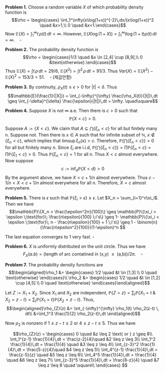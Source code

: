 **Problem 1.** Choose a random variable $X$ of which probability density function is 
$$\rho = \begin{cases} \int_1^\infty(x\log(1+x))^{-2}\,dx/(x\log(1+x))^2 \quad &x>1,\\
0 \quad &x<1.\end{cases}$$
Now $\mathbb{E}(X) = \int_1^\infty t\,\rho(t)\,dt <\infty$. However, $\mathbb{E}(X\log(1+X)) = \int_1^\infty t\log(1+t)\rho(t)\,dt=\infty. \quad \square$ 

**Problem 2.** The probability density function is
$$\rho = \begin{cases}1/3 \quad &x \in [2,4] \cup [8,9],\\
0  &\text{otherwise}.\end{cases}$$
Thus $\mathbb{E}(X) = \int t\,\rho\,dt = 29/6$, $\mathbb{E}(X^2) = \int t^2\,\rho\,dt = 91/3$.
Thus $Var(X)=\mathbb{E}(X^2)-\mathbb{E}(X)^2=153/3=51. \quad \square$ (제곱안함)

**Problem 3.** By continuity, $\rho_X(t) \geq \epsilon > 0$ for $|t| < \delta$. Thus
$$\mathbb{E}(\frac{1}{|X|}) = \int_{-\infty}^{\infty} \frac{\rho_X(t)}{|t|}\,dt \geq \int_{-\delta}^{\delta} \frac{\epsilon}{|t|}\,dt = \infty. \quad\square$$

**Problem 4.** Suppose $X$ is not $\infty$ a.e. Then there is $c > 0$ such that 
$$\mathbb{P}\{X < c\} > 0.$$

Suppose $A := \{X < c\}$. We claim that $A \subseteq \bigcap\{\xi_n < c\}$ for all but finitely many n. Suppose not. Then there is $x \in A$ such that for infinite subset of $\mathbb{N}$, $x \notin \{\xi_n < c\}$, which implies that $\limsup \xi_n(x)>c$. Therefore, $\mathbb{P}\{\bigcap\{\xi_n< c\}\} > 0$ for all but finitely many $n$. Since $\xi_i$ are i.i.d, $\mathbb{P}\{ \bigcap\{\xi_n< c\}\} = \prod \mathbb{P}\{\xi_n< c\} = \prod \mathbb{P}\{\xi_1< c\} > 0$. Thus $\mathbb{P}\{\xi_n< c\} = 1$ for all $n$. Thus $X < c$ almost everywhere. 
Now suppose 
$$c := \inf_d \mathbb{P}\{X < d\} > 0$$ 
By the argument above, we have $X < c+1/n$ almost everywhere. Thus $c-1/n < X < c + 1/n$ almost everywhere for all $n$. Therefore, $X = c$ almost everywhere.

**Problem 5.** There is $\epsilon$ such that $\mathbb{P}\{\xi_i > \epsilon\} \geq \epsilon$. Let $X_n = \sum_{i=1}^n\xi_i$. Then we have
$$\mathbb{P}\{X_n > \frac{\epsilon^2n}{100}\} \geq \mathbb{P}\{\xi_i > \epsilon \;\text{for}\; \frac{n\epsilon}{100} \;i's\} \geq 1- \mathbb{P}\{\xi_i < \epsilon \;\text{for}\; n - \frac{n\epsilon}{100} + 1 \;i's\} \geq 1 - \binom{n}{\frac{n\epsilon^2}{100}}(1-\epsilon)^n $$

The last equation converges to 1 very fast. $\square$

**Problem 6.** $X$ is uniformly distributed on the unit circle. Thus we have 
$$F_X(a.b) = (\text{length of arc contatined in (x,y) $\leq$ (a,b)})/{2\pi}. \quad \square$$

**Problem 7.** The probability density functions are
$$\begin{aligned}\rho_1 &= \begin{cases} 1/2 \quad &t \in [1,3] \\ 0 \quad \text{otherwise} \end{cases}\\
\rho_2 &= \begin{cases} 1/2 \quad &t \in [1,2] \cup [4,5] \\ 0 \quad \text{otherwise} \end{cases}\end{aligned}$$

Let $Z := X_1 + X_2$. Since $X_1$ and $X_2$ are independent, $\mathbb{P}\{Z=z\} = \sum_t\mathbb{P}\{X_1 = t \;\&\; X_2 = z-t\} = \sum_{t}\mathbb{P}\{X_1 = t \} \mathbb{P}\{ X_2 = z-t\}$. Thus, 
$$\begin{aligned}\rho_{Z}(z) &= \int_{-\infty}^{\infty} \rho_1(t) \rho_2(z-t) \, dt\\
&=\int_1^3 \frac{1}{2} \rho_2(z-t)\,dt \end{aligned}$$

Now $\rho_2$ is nonzero if $1 \leq z-t \leq 2$ or $4 \leq z-t \leq 5$. Thus we have

$$\rho_{Z}(z) = \begin{cases}
	0 \quad &z \leq 2 \text{ or } z \geq 8\\
	\int_1^{z-1} \frac{1}{4}\,dt = \frac{z-2}{4}\quad &2 \leq z \leq 3\\
	\int_1^2 \frac{1}{4}\,dt = \frac{1}{4} \quad &3 \leq z \leq 4\\
	\int_{z-3}^2 \frac{1}{4}\,dt = \frac{5-z}{4}\quad &4 \leq z \leq 5\\
	\int_4^{z-1} \frac{1}{4}\,dt = \frac{z-5}{z} \quad &5 \leq z \leq 6\\
	\int_4^5 \frac{1}{4}\,dt = \frac{1}{4} \quad &6 \leq z \leq 7\\
	\int_{z-3}^5 \frac{1}{4}\,dt = \frac{8-z}{4} \quad &7 \leq z \leq 8 \quad \square\\	 
	\end{cases} $$


<!--stackedit_data:
eyJoaXN0b3J5IjpbMTM1MDMxOTY0OSwyNzA2ODM5MjMsLTcxMD
UyMTI5MywxMDQyODMzNzkyLC0xOTk4NjMzMDU0LC0xODgzNTYy
NzY0LDMxNjk2OTM2NiwtNjcxOTYzMTQ3LC0xOTA4ODE4OTYyLC
04Njg3MDMwNTgsLTE1NDk4Nzg2MDgsMjA2NjIzMjY1MywyMDM0
OTQ3OTExLC0xMTk0MjQ0OTMwLC0xNjAwNjAwNzEsNTM3MjQyNz
QxLC03NDA5NjkyMDksMTExNDcwMzQyOCwtOTg2NDcyMTIwLDIw
MzczMzg0NDRdfQ==
-->